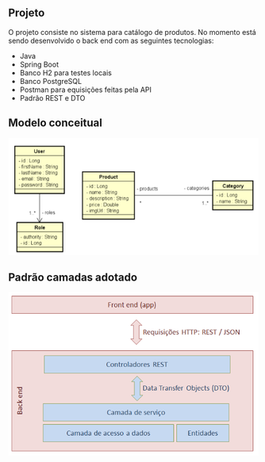 ## Projeto  
O projeto consiste no sistema para catálogo de produtos. No momento está sendo desenvolvido o back end com as seguintes tecnologias: 
- Java
- Spring Boot
- Banco H2 para testes locais 
- Banco PostgreSQL
- Postman para equisições feitas pela API
- Padrão REST e DTO

## Modelo conceitual 
![Modelo Conceitual](https://github.com/Carolinejg/dscatalog/blob/master/Figuras/modeloconceitual.png)

## Padrão camadas adotado
![camdas](https://github.com/Carolinejg/dsdeliver-sds2/blob/main/figuras/camadas.png)



